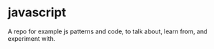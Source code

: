 javascript
==========

A repo for example js patterns and code, to talk about, learn from, and experiment with.
